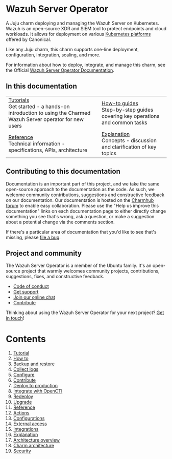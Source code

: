 # Wazuh Server Operator

A Juju charm deploying and managing the Wazuh Server on Kubernetes. Wazuh is an
open-source XDR and SIEM tool to protect endpoints and cloud workloads. It allows for deployment on
various [Kubernetes platforms](https://ubuntu.com/kubernetes) offered by Canonical.

Like any Juju charm, this charm supports one-line deployment, configuration, integration, scaling, and more.

For information about how to deploy, integrate, and manage this charm, see the Official [Wazuh Server Operator Documentation](https://charmhub.io/wazuh-server/docs).

## In this documentation

| | |
|--|--|
|  [Tutorials](https://charmhub.io/wazuh-server/docs/tutorial)</br>  Get started - a hands-on introduction to using the Charmed Wazuh Server operator for new users </br> |  [How-to guides](https://charmhub.io/wazuh-server/docs/how-to-contribute) </br> Step-by-step guides covering key operations and common tasks |
| [Reference](https://charmhub.io/wazuh-server/docs/reference-actions) </br> Technical information - specifications, APIs, architecture | [Explanation](https://charmhub.io/wazuh-server/docs/explanation-charm-architecture) </br> Concepts - discussion and clarification of key topics  |

## Contributing to this documentation

Documentation is an important part of this project, and we take the same open-source approach to the documentation as the code. As such, we welcome community contributions, suggestions and constructive feedback on our documentation. Our documentation is hosted on the [Charmhub forum](https://discourse.charmhub.io/t/wazuh-server-documentation-overview/16070) to enable easy collaboration. Please use the "Help us improve this documentation" links on each documentation page to either directly change something you see that's wrong, ask a question, or make a suggestion about a potential change via the comments section.

If there's a particular area of documentation that you'd like to see that's missing, please [file a bug](https://github.com/canonical/wazuh-server-operator/issues).

## Project and community

The Wazuh Server Operator is a member of the Ubuntu family. It's an open-source project that warmly welcomes community projects, contributions, suggestions, fixes, and constructive feedback.

- [Code of conduct](https://ubuntu.com/community/code-of-conduct)
- [Get support](https://discourse.charmhub.io/)
- [Join our online chat](https://matrix.to/#/#charmhub-charmdev:ubuntu.com)
- [Contribute](https://charmhub.io/wazuh-server/docs/how-to-contribute)

Thinking about using the Wazuh Server Operator for your next project? [Get in touch](https://matrix.to/#/#charmhub-charmdev:ubuntu.com)!

# Contents

1. [Tutorial](getting-started.md)
1. [How to](how-to)
  1. [Backup and restore](how-to/backup-restore.md)
  1. [Collect logs](how-to/collect-logs.md)
  1. [Configure](how-to/configure.md)
  1. [Contribute](how-to/contribute.md)
  1. [Deploy to production](how-to/deploy-to-production.md)
  1. [Integrate with OpenCTI](how-to/integrate-with-opencti.md)
  1. [Redeploy](how-to/redeploy.md)
  1. [Upgrade](how-to/upgrade.md)
1. [Reference](reference)
  1. [Actions](reference/actions.md)
  1. [Configurations](reference/configurations.md)
  1. [External access](reference/external-access.md)
  1. [Integrations](reference/integrations.md)
1. [Explanation](explanation)
  1. [Architecture overview](explanation/architecture-overview.md)
  1. [Charm architecture](explanation/charm-architecture.md) 
  1. [Security](explanation/security.md)
